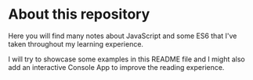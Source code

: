 # About this repository
Here you will find many notes about JavaScript and some ES6 that I've taken throughout my learning experience.

I will try to showcase some examples in this README file and I might also add an interactive Console App to
improve the reading experience.
